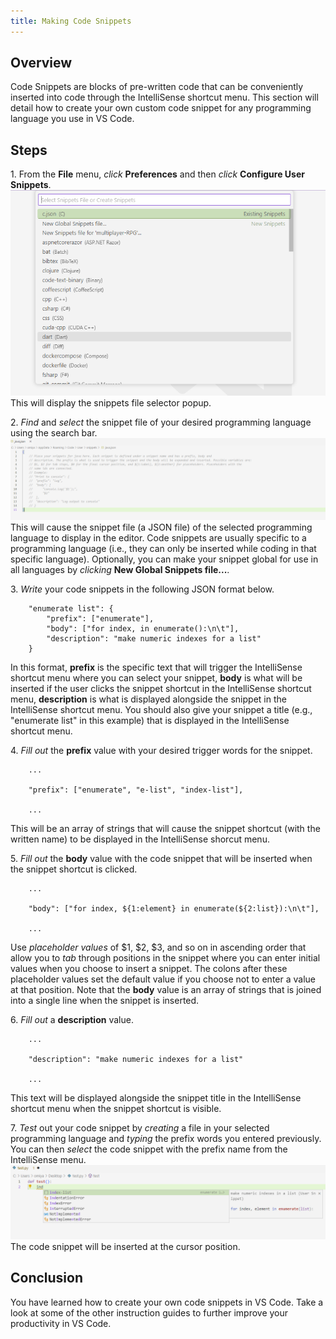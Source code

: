 ```yaml
---
title: Making Code Snippets
---
```

## Overview
Code Snippets are blocks of pre-written code that can be conveniently inserted into code through the IntelliSense shortcut menu. This section will detail how to create your own custom code snippet for any programming language you use in VS Code.  

## Steps
1\. From the **File** menu, *click* **Preferences** and then *click* **Configure User Snippets**.
![image](images/page4-img1.png)  
This will display the snippets file selector popup.  
  
2\. *Find* and *select* the snippet file of your desired programming language using the search bar.
![image](images/page4-img2.PNG)
This will cause the snippet file (a JSON file) of the selected programming language to display in the editor. Code snippets are usually specific to a programming language (i.e., they can only be inserted while coding in that specific language). Optionally, you can make your snippet global for use in all languages by *clicking* **New Global Snippets file...**.  
  
3\. *Write* your code snippets in the following JSON format below.
```
    "enumerate list": {
		"prefix": ["enumerate"],
		"body": ["for index, in enumerate():\n\t"],
		"description": "make numeric indexes for a list"
    }
```
In this format, **prefix** is the specific text that will trigger the IntelliSense shortcut menu where you can select your snippet, **body** is what will be inserted if the user clicks the snippet shortcut in the IntelliSense shortcut menu, **description** is what is displayed alongside the snippet in the IntelliSense shortcut menu. You should also give your snippet a title (e.g., "enumerate list" in this example) that is displayed in the IntelliSense shortcut menu.
  
4\. *Fill out* the **prefix** value with your desired trigger words for the snippet.
```
    ...

    "prefix": ["enumerate", "e-list", "index-list"],

    ...
```
 This will be an array of strings that will cause the snippet shortcut (with the written name) to be displayed in the IntelliSense shorcut menu.
  
5\. *Fill out* the **body** value with the code snippet that will be inserted when the snippet shortcut is clicked.
```
    ...

    "body": ["for index, ${1:element} in enumerate(${2:list}):\n\t"],

    ...
```
Use *placeholder values* of $1, $2, $3, and so on in ascending order that allow you to *tab* through positions in the snippet where you can enter initial values when you choose to insert a snippet. The colons after these placeholder values set the default value if you choose not to enter a value at that position. Note that the **body** value is an array of strings that is joined into a single line when the snippet is inserted.
  
6\. *Fill out* a **description** value.
```
    ...

	"description": "make numeric indexes for a list"

    ...
```
This text will be displayed alongside the snippet title in the IntelliSense shortcut menu when the snippet shortcut is visible. 
  
7\. *Test* out your code snippet by *creating* a file in your selected programming language and *typing* the prefix words you entered previously. You can then *select* the code snippet with the prefix name from the IntelliSense menu.
![image](images/page4-img3.png)
The code snippet will be inserted at the cursor position.

## Conclusion
You have learned how to create your own code snippets in VS Code. Take a look at some of the other instruction guides to further improve your productivity in VS Code.
